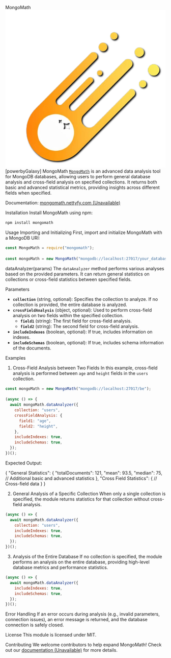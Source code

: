 MongoMath
![MongoMath Logo Placeholder](./galaxy.png)
[powerbyGalaxy]
MongoMath [`MongoMath`](https://github.com/npm/json-parse-even-better-errors) is an advanced data analysis tool for MongoDB databases, allowing users to perform general database analysis and cross-field analysis on specified collections. It returns both basic and advanced statistical metrics, providing insights across different fields when specified.

Documentation: [mongomath.nettyfy.com (Unavailable)](http://mongomath.nettyfy.com)

Installation
Install MongoMath using npm:

```bash
npm install mongomath
```

Usage
Importing and Initializing
First, import and initialize MongoMath with a MongoDB URI:

```javascript
const MongoMath = require("mongomath");

const mongoMath = new MongoMath("mongodb://localhost:27017/your_database");
```

dataAnalyzer(params)
The `dataAnalyzer` method performs various analyses based on the provided parameters. It can return general statistics on collections or cross-field statistics between specified fields.

Parameters

- **`collection`** (string, optional): Specifies the collection to analyze. If no collection is provided, the entire database is analyzed.
- **`crossFieldAnalysis`** (object, optional): Used to perform cross-field analysis on two fields within the specified collection.
  - **`field1`** (string): The first field for cross-field analysis.
  - **`field2`** (string): The second field for cross-field analysis.
- **`includeIndexes`** (boolean, optional): If true, includes information on indexes.
- **`includeSchemas`** (boolean, optional): If true, includes schema information of the documents.

Examples

1. Cross-Field Analysis between Two Fields
   In this example, cross-field analysis is performed between `age` and `height` fields in the `users` collection.

```javascript
const mongoMath = new MongoMath("mongodb://localhost:27017/be");

(async () => {
  await mongoMath.dataAnalyzer({
    collection: "users",
    crossFieldAnalysis: {
      field1: "age",
      field2: "height",
    },
    includeIndexes: true,
    includeSchemas: true,
  });
})();
```

Expected Output:

{
"General Statistics": {
"totalDocuments": 121,
"mean": 93.5,
"median": 75,
// Additional basic and advanced statistics
},
"Cross Field Statistics": {
// Cross-field data
}
}

2. General Analysis of a Specific Collection
   When only a single collection is specified, the module returns statistics for that collection without cross-field analysis.

```javascript
(async () => {
  await mongoMath.dataAnalyzer({
    collection: "users",
    includeIndexes: true,
    includeSchemas: true,
  });
})();
```

3. Analysis of the Entire Database
   If no collection is specified, the module performs an analysis on the entire database, providing high-level database metrics and performance statistics.

```javascript
(async () => {
  await mongoMath.dataAnalyzer({
    includeIndexes: true,
    includeSchemas: true,
  });
})();
```

Error Handling
If an error occurs during analysis (e.g., invalid parameters, connection issues), an error message is returned, and the database connection is safely closed.

License
This module is licensed under MIT.

Contributing
We welcome contributors to help expand MongoMath! Check out our [documentation (Unavailable)](http://mongomath.nettyfy.com) for more details.
